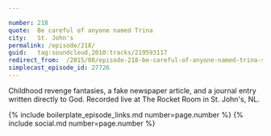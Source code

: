 ```yaml
---

number: 218
quote:  Be careful of anyone named Trina
city:   St. John's
permalink: /episode/218/
guid:   tag:soundcloud,2010:tracks/219593117
redirect_from:  /2015/08/episode-218-be-careful-of-anyone-named-trina-st-johns/
simplecast_episode_id: 27726
---
```


Childhood revenge fantasies, a fake newspaper article, and a journal entry written directly to God. Recorded live at The Rocket Room in St. John's, NL.

{% include boilerplate_episode_links.md number=page.number %}
{% include social.md number=page.number %}